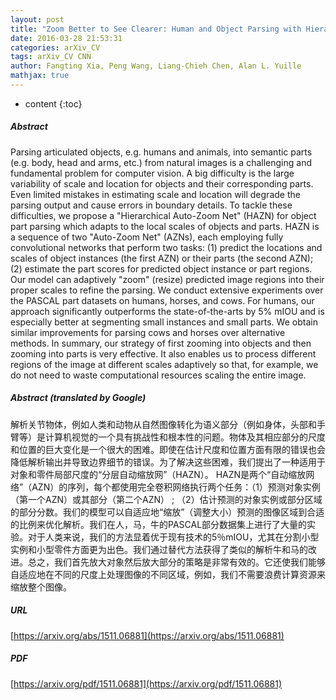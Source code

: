```yaml
---
layout: post
title: "Zoom Better to See Clearer: Human and Object Parsing with Hierarchical Auto-Zoom Net"
date: 2016-03-28 21:53:31
categories: arXiv_CV
tags: arXiv_CV CNN
author: Fangting Xia, Peng Wang, Liang-Chieh Chen, Alan L. Yuille
mathjax: true
---
```


* content
{:toc}

##### Abstract
Parsing articulated objects, e.g. humans and animals, into semantic parts (e.g. body, head and arms, etc.) from natural images is a challenging and fundamental problem for computer vision. A big difficulty is the large variability of scale and location for objects and their corresponding parts. Even limited mistakes in estimating scale and location will degrade the parsing output and cause errors in boundary details. To tackle these difficulties, we propose a "Hierarchical Auto-Zoom Net" (HAZN) for object part parsing which adapts to the local scales of objects and parts. HAZN is a sequence of two "Auto-Zoom Net" (AZNs), each employing fully convolutional networks that perform two tasks: (1) predict the locations and scales of object instances (the first AZN) or their parts (the second AZN); (2) estimate the part scores for predicted object instance or part regions. Our model can adaptively "zoom" (resize) predicted image regions into their proper scales to refine the parsing. We conduct extensive experiments over the PASCAL part datasets on humans, horses, and cows. For humans, our approach significantly outperforms the state-of-the-arts by 5% mIOU and is especially better at segmenting small instances and small parts. We obtain similar improvements for parsing cows and horses over alternative methods. In summary, our strategy of first zooming into objects and then zooming into parts is very effective. It also enables us to process different regions of the image at different scales adaptively so that, for example, we do not need to waste computational resources scaling the entire image.

##### Abstract (translated by Google)
解析关节物体，例如人类和动物从自然图像转化为语义部分（例如身体，头部和手臂等）是计算机视觉的一个具有挑战性和根本性的问题。物体及其相应部分的尺度和位置的巨大变化是一个很大的困难。即使在估计尺度和位置方面有限的错误也会降低解析输出并导致边界细节的错误。为了解决这些困难，我们提出了一种适用于对象和零件局部尺度的“分层自动缩放网”（HAZN）。 HAZN是两个“自动缩放网络”（AZN）的序列，每个都使用完全卷积网络执行两个任务：（1）预测对象实例（第一个AZN）或其部分（第二个AZN） ; （2）估计预测的对象实例或部分区域的部分分数。我们的模型可以自适应地“缩放”（调整大小）预测的图像区域到合适的比例来优化解析。我们在人，马，牛的PASCAL部分数据集上进行了大量的实验。对于人类来说，我们的方法显着优于现有技术的5％mIOU，尤其在分割小型实例和小型零件方面更为出色。我们通过替代方法获得了类似的解析牛和马的改进。总之，我们首先放大对象然后放大部分的策略是非常有效的。它还使我们能够自适应地在不同的尺度上处理图像的不同区域，例如，我们不需要浪费计算资源来缩放整个图像。

##### URL
[https://arxiv.org/abs/1511.06881](https://arxiv.org/abs/1511.06881)

##### PDF
[https://arxiv.org/pdf/1511.06881](https://arxiv.org/pdf/1511.06881)

